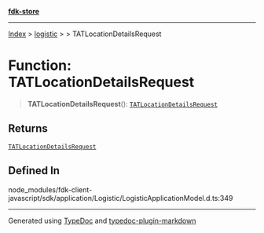 [**fdk-store**](../../../README.md)
***

[Index](../../../API.md) > [logistic](../../README.md) > [<internal>](../README.md) > TATLocationDetailsRequest

# Function: TATLocationDetailsRequest

> **TATLocationDetailsRequest**(): [`TATLocationDetailsRequest`](../type-aliases/type-alias.TATLocationDetailsRequest.md)

## Returns

[`TATLocationDetailsRequest`](../type-aliases/type-alias.TATLocationDetailsRequest.md)

## Defined In

node\_modules/fdk-client-javascript/sdk/application/Logistic/LogisticApplicationModel.d.ts:349

***
Generated using [TypeDoc](https://typedoc.org/) and [typedoc-plugin-markdown](https://www.npmjs.com/package/typedoc-plugin-markdown)
